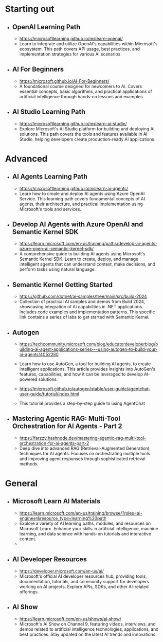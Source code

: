# Starting out
- ## OpenAI Learning Path
    - https://microsoftlearning.github.io/mslearn-openai/
    - Learn to integrate and utilize OpenAI's capabilities within Microsoft's ecosystem. This path covers API usage, best practices, and implementation strategies for various AI scenarios.

- ## AI For Beginners
    - https://microsoft.github.io/AI-For-Beginners/
    - A foundational course designed for newcomers to AI. Covers essential concepts, basic algorithms, and practical applications of artificial intelligence through hands-on lessons and examples.

- ## AI Studio Learning Path
    - https://microsoftlearning.github.io/mslearn-ai-studio/
    - Explore Microsoft's AI Studio platform for building and deploying AI solutions. This path covers the tools and features available in AI Studio, helping developers create production-ready AI applications.

# Advanced

- ## AI Agents Learning Path
    - https://microsoftlearning.github.io/mslearn-ai-agents/
    - Learn how to create and deploy AI agents using Azure OpenAI Service. This learning path covers fundamental concepts of AI agents, their architecture, and practical implementation using Microsoft's tools and services.

- ## Develop AI Agents with Azure OpenAI and Semantic Kernel SDK
    - https://learn.microsoft.com/en-us/training/paths/develop-ai-agents-azure-open-ai-semantic-kernel-sdk/
    - A comprehensive guide to building AI agents using Microsoft's Semantic Kernel SDK. Learn to create, deploy, and manage intelligent agents that can understand context, make decisions, and perform tasks using natural language.

- ## Semantic Kernel Getting Started
    - https://github.com/dotnet/ai-samples/tree/main/src/build-2024
    - Collection of practical AI samples and demos from Build 2024, showcasing integration of AI capabilities in .NET applications. Includes code examples and implementation patterns. This specific link contains a series of labs to get started with Semantic Kernel.
- ## Autogen
  - https://techcommunity.microsoft.com/blog/educatordeveloperblog/building-ai-agent-applications-series---using-autogen-to-build-your-ai-agents/4052280
  - Learn how to use AutoGen, a tool for building AI agents, to create intelligent applications. This article provides insights into AutoGen's features, capabilities, and how it can be leveraged to develop AI-powered solutions.
  



  - https://microsoft.github.io/autogen/stable/user-guide/agentchat-user-guide/tutorial/index.html
  - This tutorial provides a step-by-step guide to using AgentChat

- ## Mastering Agentic RAG: Multi-Tool Orchestration for AI Agents - Part 2
    - https://farzzy.hashnode.dev/mastering-agentic-rag-multi-tool-orchestration-for-ai-agents-part-2
    - Deep dive into advanced RAG (Retrieval-Augmented Generation) techniques for AI agents. Focuses on orchestrating multiple tools and improving agent responses through sophisticated retrieval methods.

# General
- ## Microsoft Learn AI Materials
  - https://learn.microsoft.com/en-us/training/browse/?roles=ai-engineer&resource_type=learning%20path
  - Explore a variety of AI learning paths, modules, and resources on Microsoft Learn. Enhance your skills in artificial intelligence, machine learning, and data science with hands-on tutorials and interactive content.
  - 
- ## AI Developer Resources
    - https://developer.microsoft.com/en-us/ai/
    - Microsoft's official AI developer resources hub, providing tools, documentation, tutorials, and community support for developers working on AI projects. Explore APIs, SDKs, and other AI-related offerings.

- ## AI Show
    - https://learn.microsoft.com/en-us/shows/ai-show/ 
    - Microsoft's AI Show on Channel 9, featuring videos, interviews, and demos related to artificial intelligence technologies, applications, and best practices. Stay updated on the latest AI trends and innovations.    
